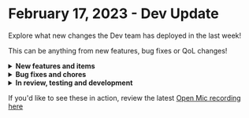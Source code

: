 # February 17, 2023 - Dev Update

Explore what new changes the Dev team has deployed in the last week!

This can be anything from new features, bug fixes or QoL changes!

<details>

<summary><strong>New features and items</strong></summary>

* Throw error when an unreasonable value is entered for password length
* Allowed for POST to a workbook using the Graph API

</details>

<details>

<summary><strong>Bug fixes and chores</strong></summary>

* Fixed password field in graph actions not passing actual value
* Bugfix: Can't update the name of any org var
* Bugfix: Missing transition arrows for shallow clones
* Bugfix: Problem creating org (via csp). (Or, at least we're now surfacing a descriptive error msg)
* Bugfix: Webhook secrets weren't working for sub-org trigger instances
* Upgraded and added additional postgres read-replicas to handle large clone-sync jobs

</details>

<details>

<summary><strong>In review, testing and development</strong></summary>

* Add timezone support for cron triggers
* Fix cloning items with circular references
* Microsoft graph subscription triggers
* SonicWall

</details>

If you'd like to see these in action, review the latest [Open Mic recording here](../../roc-open-mics/roc-open-mics-north-america/2023-roc-open-mics/february-17th-2023-trigger-review-and-qa.md)

